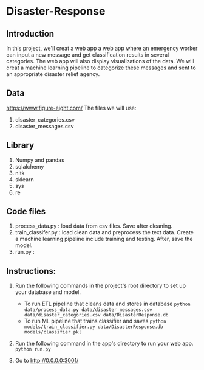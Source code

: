 # Disaster-Response

## Introduction
In this project, we'll creat a web app a web app where an emergency worker can input a new message and get classification results in several categories. The web app will also display visualizations of the data.
We will creat a machine learning pipeline to categorize these messages and sent to an appropriate disaster relief agency.

## Data
https://www.figure-eight.com/
The files we will use:
 1. disaster_categories.csv
 2. disaster_messages.csv

## Library

1. Numpy and pandas
2.  sqlalchemy
3.  nltk
4.  sklearn
5.  sys
6.  re


## Code files
1. process_data.py : load data from csv files. Save after cleaning.
2. train_classifer.py : load clean data and preprocess the text data. Create a machine learning pipeline include training and 
                        testing. After, save the model.
3. run.py : 


## Instructions:
1. Run the following commands in the project's root directory to set up your database and model.

    - To run ETL pipeline that cleans data and stores in database
        `python data/process_data.py data/disaster_messages.csv data/disaster_categories.csv data/DisasterResponse.db`
    - To run ML pipeline that trains classifier and saves
        `python models/train_classifier.py data/DisasterResponse.db models/classifier.pkl`

2. Run the following command in the app's directory to run your web app.
    `python run.py`

3. Go to http://0.0.0.0:3001/





